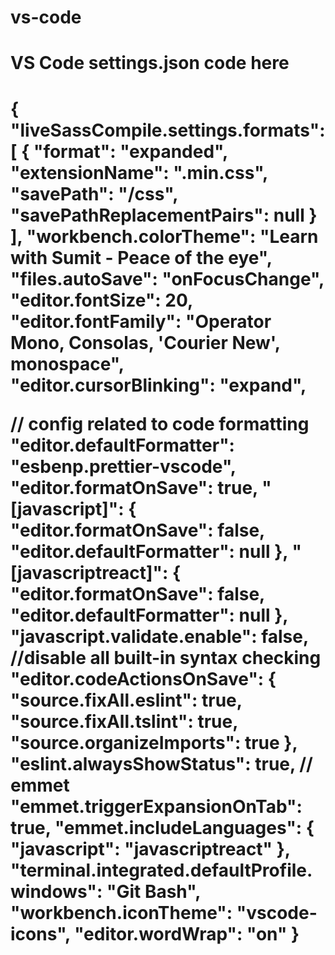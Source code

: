 # vs-code

<h1>VS Code settings.json code here<h1/>

{
  "liveSassCompile.settings.formats": [
    {
      "format": "expanded",
      "extensionName": ".min.css",
      "savePath": "/css",
      "savePathReplacementPairs": null
    }
  ],
  "workbench.colorTheme": "Learn with Sumit - Peace of the eye",
  "files.autoSave": "onFocusChange",
  "editor.fontSize": 20,
  "editor.fontFamily": "Operator Mono, Consolas, 'Courier New', monospace",
  "editor.cursorBlinking": "expand",

  // config related to code formatting
  "editor.defaultFormatter": "esbenp.prettier-vscode",
  "editor.formatOnSave": true,
  "[javascript]": {
    "editor.formatOnSave": false,
    "editor.defaultFormatter": null
  },
  "[javascriptreact]": {
    "editor.formatOnSave": false,
    "editor.defaultFormatter": null
  },
  "javascript.validate.enable": false, //disable all built-in syntax checking
  "editor.codeActionsOnSave": {
    "source.fixAll.eslint": true,
    "source.fixAll.tslint": true,
    "source.organizeImports": true
  },
  "eslint.alwaysShowStatus": true,
  // emmet
  "emmet.triggerExpansionOnTab": true,
  "emmet.includeLanguages": {
    "javascript": "javascriptreact"
  },
  "terminal.integrated.defaultProfile.windows": "Git Bash",
  "workbench.iconTheme": "vscode-icons",
  "editor.wordWrap": "on"
}


